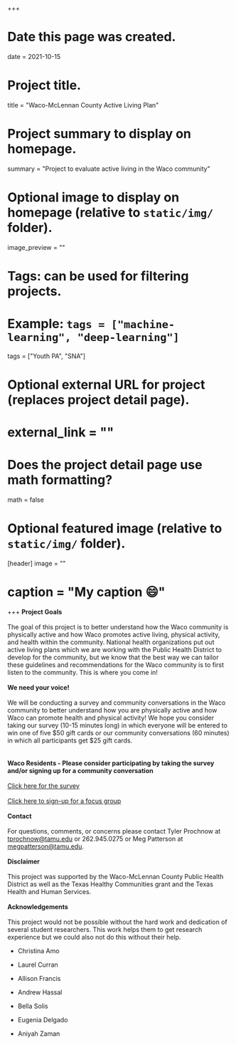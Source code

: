 +++
# Date this page was created.
date = 2021-10-15

# Project title.
title = "Waco-McLennan County Active Living Plan"

# Project summary to display on homepage.
summary = "Project to evaluate active living in the Waco community"

# Optional image to display on homepage (relative to `static/img/` folder).
 image_preview = ""

# Tags: can be used for filtering projects.
# Example: `tags = ["machine-learning", "deep-learning"]`
 tags = ["Youth PA", "SNA"]

# Optional external URL for project (replaces project detail page).
# external_link = ""

# Does the project detail page use math formatting?
math = false

# Optional featured image (relative to `static/img/` folder).
[header]
 image = ""
# caption = "My caption :smile:"

+++
**Project Goals** <br /><br />
	The goal of this project is to better understand how the Waco community is physically active and how Waco promotes active living, physical activity, and health within the community. National health organizations put out active living plans which we are working with the Public Health District to develop for the community, but we know that the best way we can tailor these guidelines and recommendations for the Waco community is to first listen to the community. This is where you come in! 
<br /><br />
**We need your voice!** <br /><br />
	We will be conducting a survey and community conversations in the Waco community to better understand how you are physically active and how Waco can promote health and physical activity! We hope you consider taking our survey (10-15 minutes long) in which everyone will be entered to win one of five $50 gift cards or our community conversations (60 minutes) in which all participants get $25 gift cards.
<br /><br />	
**Waco Residents - Please consider participating by taking the survey and/or signing up for a community conversation**
<br /><br />
[Click here for the survey](https://bit.ly/activewaco1)
<br /><br />
[Click here to sign-up for a focus group](https://tamucehd.qualtrics.com/jfe/form/SV_6x7wtjQzzk38vVs)
<br /><br />
**Contact** <br /><br />
For questions, comments, or concerns please contact Tyler Prochnow at tprochnow@tamu.edu or 262.945.0275 or Meg Patterson at megpatterson@tamu.edu.
<br /><br />
**Disclaimer** <br /><br />
This project was supported by the Waco-McLennan County Public Health District as well as the Texas Healthy Communities grant and the Texas Health and Human Services.
<br /><br />
**Acknowledgements** <br /><br />
This project would not be possible without the hard work and dedication of several student researchers. This work helps them to get research experience but we could also not do this without their help.

- Christina Amo

- Laurel Curran

- Allison Francis

- Andrew Hassal

- Bella Solis

- Eugenia Delgado

- Aniyah Zaman